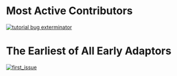 # Most Active Contributors
[![tutorial bug exterminator](https://s2.ax1x.com/2019/04/18/ESYs5n.jpg)](https://github.com/bys1123)



# The Earliest of All Early Adaptors
[![first_issue](https://s2.ax1x.com/2019/03/28/AwumKf.jpg)](https://github.com/ElderWanng)

